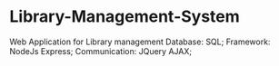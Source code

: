 # Library-Management-System
Web Application for Library management 
Database: SQL;
Framework: NodeJs Express;
Communication: JQuery AJAX;
